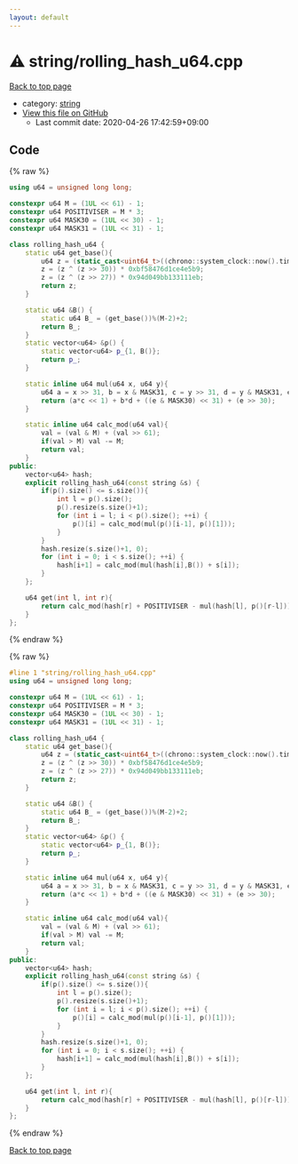 ```yaml
---
layout: default
---
```


<!-- mathjax config similar to math.stackexchange -->
<script type="text/javascript" async
  src="https://cdnjs.cloudflare.com/ajax/libs/mathjax/2.7.5/MathJax.js?config=TeX-MML-AM_CHTML">
</script>
<script type="text/x-mathjax-config">
  MathJax.Hub.Config({
    TeX: { equationNumbers: { autoNumber: "AMS" }},
    tex2jax: {
      inlineMath: [ ['$','$'] ],
      processEscapes: true
    },
    "HTML-CSS": { matchFontHeight: false },
    displayAlign: "left",
    displayIndent: "2em"
  });
</script>

<script type="text/javascript" src="https://cdnjs.cloudflare.com/ajax/libs/jquery/3.4.1/jquery.min.js"></script>
<script src="https://cdn.jsdelivr.net/npm/jquery-balloon-js@1.1.2/jquery.balloon.min.js" integrity="sha256-ZEYs9VrgAeNuPvs15E39OsyOJaIkXEEt10fzxJ20+2I=" crossorigin="anonymous"></script>
<script type="text/javascript" src="../../assets/js/copy-button.js"></script>
<link rel="stylesheet" href="../../assets/css/copy-button.css" />


# :warning: string/rolling_hash_u64.cpp

<a href="../../index.html">Back to top page</a>

* category: <a href="../../index.html#b45cffe084dd3d20d928bee85e7b0f21">string</a>
* <a href="{{ site.github.repository_url }}/blob/master/string/rolling_hash_u64.cpp">View this file on GitHub</a>
    - Last commit date: 2020-04-26 17:42:59+09:00




## Code

<a id="unbundled"></a>
{% raw %}
```cpp
using u64 = unsigned long long;

constexpr u64 M = (1UL << 61) - 1;
constexpr u64 POSITIVISER = M * 3;
constexpr u64 MASK30 = (1UL << 30) - 1;
constexpr u64 MASK31 = (1UL << 31) - 1;

class rolling_hash_u64 {
    static u64 get_base(){
        u64 z = (static_cast<uint64_t>((chrono::system_clock::now().time_since_epoch().count())&((1LL << 32)-1)))+0x9e3779b97f4a7c15;
        z = (z ^ (z >> 30)) * 0xbf58476d1ce4e5b9;
        z = (z ^ (z >> 27)) * 0x94d049bb133111eb;
        return z;
    }

    static u64 &B() {
        static u64 B_ = (get_base())%(M-2)+2;
        return B_;
    }
    static vector<u64> &p() {
        static vector<u64> p_{1, B()};
        return p_;
    }

    static inline u64 mul(u64 x, u64 y){
        u64 a = x >> 31, b = x & MASK31, c = y >> 31, d = y & MASK31, e = b*c+a*d;
        return (a*c << 1) + b*d + ((e & MASK30) << 31) + (e >> 30);
    }

    static inline u64 calc_mod(u64 val){
        val = (val & M) + (val >> 61);
        if(val > M) val -= M;
        return val;
    }
public:
    vector<u64> hash;
    explicit rolling_hash_u64(const string &s) {
        if(p().size() <= s.size()){
            int l = p().size();
            p().resize(s.size()+1);
            for (int i = l; i < p().size(); ++i) {
                p()[i] = calc_mod(mul(p()[i-1], p()[1]));
            }
        }
        hash.resize(s.size()+1, 0);
        for (int i = 0; i < s.size(); ++i) {
            hash[i+1] = calc_mod(mul(hash[i],B()) + s[i]);
        }
    };

    u64 get(int l, int r){
        return calc_mod(hash[r] + POSITIVISER - mul(hash[l], p()[r-l]));
    }
};


```
{% endraw %}

<a id="bundled"></a>
{% raw %}
```cpp
#line 1 "string/rolling_hash_u64.cpp"
using u64 = unsigned long long;

constexpr u64 M = (1UL << 61) - 1;
constexpr u64 POSITIVISER = M * 3;
constexpr u64 MASK30 = (1UL << 30) - 1;
constexpr u64 MASK31 = (1UL << 31) - 1;

class rolling_hash_u64 {
    static u64 get_base(){
        u64 z = (static_cast<uint64_t>((chrono::system_clock::now().time_since_epoch().count())&((1LL << 32)-1)))+0x9e3779b97f4a7c15;
        z = (z ^ (z >> 30)) * 0xbf58476d1ce4e5b9;
        z = (z ^ (z >> 27)) * 0x94d049bb133111eb;
        return z;
    }

    static u64 &B() {
        static u64 B_ = (get_base())%(M-2)+2;
        return B_;
    }
    static vector<u64> &p() {
        static vector<u64> p_{1, B()};
        return p_;
    }

    static inline u64 mul(u64 x, u64 y){
        u64 a = x >> 31, b = x & MASK31, c = y >> 31, d = y & MASK31, e = b*c+a*d;
        return (a*c << 1) + b*d + ((e & MASK30) << 31) + (e >> 30);
    }

    static inline u64 calc_mod(u64 val){
        val = (val & M) + (val >> 61);
        if(val > M) val -= M;
        return val;
    }
public:
    vector<u64> hash;
    explicit rolling_hash_u64(const string &s) {
        if(p().size() <= s.size()){
            int l = p().size();
            p().resize(s.size()+1);
            for (int i = l; i < p().size(); ++i) {
                p()[i] = calc_mod(mul(p()[i-1], p()[1]));
            }
        }
        hash.resize(s.size()+1, 0);
        for (int i = 0; i < s.size(); ++i) {
            hash[i+1] = calc_mod(mul(hash[i],B()) + s[i]);
        }
    };

    u64 get(int l, int r){
        return calc_mod(hash[r] + POSITIVISER - mul(hash[l], p()[r-l]));
    }
};


```
{% endraw %}

<a href="../../index.html">Back to top page</a>

